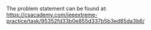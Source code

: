 The problem statement can be found at:
https://csacademy.com/ieeextreme-practice/task/95352fd33b0e855d337b5b3ed85da3b6/
